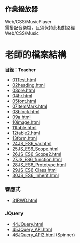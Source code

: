 ## 作業撥放器
Web/CSS/MusicPlayer\
需搭配音樂檔，且須保持此相對路徑\
Web/CSS/Music

# 老師的檔案結構
**目錄：Teacher**

* [01Test.html](/Teacher/01Test.html)
* [02heading.html](/Teacher/02heading.html)
* [03pre.html](/Teacher/03pre.html)
* [04hr.html](/Teacher/04hr.html)
* [05font.html](/Teacher/05font.html)
* [07itemMark.html](/Teacher/07itemMark.html)
* [08block.html](/Teacher/08block.html)
* [09a.html](/Teacher/09a.html)
* [10image.html](/Teacher/10image.html)
* [11table.html](/Teacher/11table.html)
* [12table2.html](/Teacher/12table2.html)
* [13form.html](/Teacher/13form.html)
* [24JS_ES6_var.html](/Teacher/24JS_ES6_var.html)
* [25JS_ES6_Scope.html](/Teacher/25JS_ES6_Scope.html)
* [26JS_ES6_Scope2.html](/Teacher/26JS_ES6_Scope2.html)
* [27JS_ES6_function.html](/Teacher/27JS_ES6_function.html)
* [28JS_ES6_Prototype.html](/Teacher/28JS_ES6_Prototype.html)
* [29JS_ES6_Class.html](/Teacher/29JS_ES6_Class.html)
* [30JS_ES6_Inherit.html](/Teacher/30JS_ES6_Inherit.html)

### 響應式
* [31RWD.html](/Teacher/31RWD.html)

### JQuery
* [44JQuery.html](/Teacher/44JQuery.html)
* [45JQuery_API.html](/Teacher/45JQuery_API.html)
* [46JQuery_API2.html](/Teacher/46JQuery_API2.html) (Spinner)